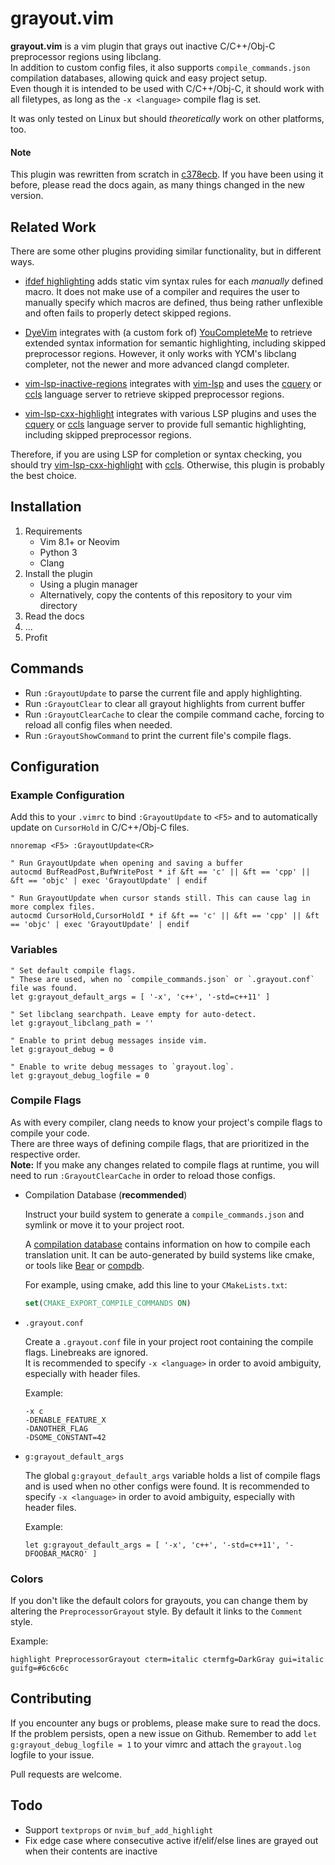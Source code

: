 # grayout.vim

**grayout.vim** is a vim plugin that grays out inactive C/C++/Obj-C preprocessor regions using libclang.<br/>
In addition to custom config files, it also supports `compile_commands.json` compilation databases, allowing quick and easy project setup.<br/>
Even though it is intended to be used with C/C++/Obj-C, it should work with all filetypes, as long as the `-x <language>` compile flag is set.

It was only tested on Linux but should *theoretically* work on other platforms, too.


#### Note
This plugin was rewritten from scratch in [c378ecb](https://github.com/mphe/grayout.vim/commit/c378ecb348a0937af5a9eb79ec70bce708d126c6).
If you have been using it before, please read the docs again, as many things changed in the new version.


## Related Work
There are some other plugins providing similar functionality, but in different ways.

* [ifdef highlighting][ifdefhighlighting] adds static vim syntax rules for each *manually* defined macro. It does not make use of a compiler and requires the user to manually specify which macros are defined, thus being rather unflexible and often fails to properly detect skipped regions.

* [DyeVim][DyeVim] integrates with (a custom fork of) [YouCompleteMe][ycm] to retrieve extended syntax information for semantic highlighting, including skipped preprocessor regions.
However, it only works with YCM's libclang completer, not the newer and more advanced clangd completer.

* [vim-lsp-inactive-regions][lspregions] integrates with [vim-lsp][vimlsp] and uses the [cquery][cquery] or [ccls][ccls] language server to retrieve skipped preprocessor regions.

* [vim-lsp-cxx-highlight][vimlspcxx] integrates with various LSP plugins and uses the [cquery][cquery] or [ccls][ccls] language server to provide full semantic highlighting, including skipped preprocessor regions.

Therefore, if you are using LSP for completion or syntax checking, you should
try [vim-lsp-cxx-highlight][vimlspcxx] with [ccls][ccls]. Otherwise, this plugin is probably the best choice.


## Installation

1. Requirements
    * Vim 8.1+ or Neovim
    * Python 3
    * Clang
2. Install the plugin
    * Using a plugin manager
    * Alternatively, copy the contents of this repository to your vim directory
3. Read the docs
4. ...
5. Profit


## Commands

* Run `:GrayoutUpdate` to parse the current file and apply highlighting.
* Run `:GrayoutClear` to clear all grayout highlights from current buffer
* Run `:GrayoutClearCache` to clear the compile command cache, forcing to reload all config files when needed.
* Run `:GrayoutShowCommand` to print the current file's compile flags.


## Configuration

### Example Configuration

Add this to your `.vimrc` to bind `:GrayoutUpdate` to `<F5>` and to
automatically update on `CursorHold` in C/C++/Obj-C files.

```vim
nnoremap <F5> :GrayoutUpdate<CR>

" Run GrayoutUpdate when opening and saving a buffer
autocmd BufReadPost,BufWritePost * if &ft == 'c' || &ft == 'cpp' || &ft == 'objc' | exec 'GrayoutUpdate' | endif

" Run GrayoutUpdate when cursor stands still. This can cause lag in more complex files.
autocmd CursorHold,CursorHoldI * if &ft == 'c' || &ft == 'cpp' || &ft == 'objc' | exec 'GrayoutUpdate' | endif
```

### Variables

```vim
" Set default compile flags.
" These are used, when no `compile_commands.json` or `.grayout.conf` file was found.
let g:grayout_default_args = [ '-x', 'c++', '-std=c++11' ]

" Set libclang searchpath. Leave empty for auto-detect.
let g:grayout_libclang_path = ''

" Enable to print debug messages inside vim.
let g:grayout_debug = 0

" Enable to write debug messages to `grayout.log`.
let g:grayout_debug_logfile = 0
```

### Compile Flags

As with every compiler, clang needs to know your project's compile flags to compile your code.<br/>
There are three ways of defining compile flags, that are prioritized in the respective order.<br/>
**Note:** If you make any changes related to compile flags at runtime, you will need to run `:GrayoutClearCache` in order to reload those configs.

* Compilation Database (**recommended**)

    Instruct your build system to generate a `compile_commands.json` and symlink or move it to your project root.

    A [compilation database][clangdatabase] contains information on how to compile each translation unit. It can be auto-generated by build systems like cmake, or tools like [Bear][bear] or [compdb][compdb].

    For example, using cmake, add this line to your `CMakeLists.txt`:

    ```cmake
    set(CMAKE_EXPORT_COMPILE_COMMANDS ON)
    ```

* `.grayout.conf`

    Create a `.grayout.conf` file in your project root containing the compile flags. Linebreaks are ignored.<br/>
    It is recommended to specify `-x <language>` in order to avoid ambiguity, especially with header files.

    Example:

    ```text
    -x c
    -DENABLE_FEATURE_X
    -DANOTHER_FLAG
    -DSOME_CONSTANT=42
    ```

* `g:grayout_default_args`

    The global `g:grayout_default_args` variable holds a list of compile flags and is used when no other configs were found.
    It is recommended to specify `-x <language>` in order to avoid ambiguity, especially with header files.

    Example:

    ```vim
    let g:grayout_default_args = [ '-x', 'c++', '-std=c++11', '-DFOOBAR_MACRO' ]
    ```

### Colors

If you don't like the default colors for grayouts, you can change them by altering the `PreprocessorGrayout` style.
By default it links to the `Comment` style.

Example:

```vim
highlight PreprocessorGrayout cterm=italic ctermfg=DarkGray gui=italic guifg=#6c6c6c
```

## Contributing

If you encounter any bugs or problems, please make sure to read the docs. If the problem persists, open a new issue on Github. Remember to add `let g:grayout_debug_logfile = 1` to your vimrc and attach the `grayout.log` logfile to your issue.

Pull requests are welcome.

## Todo

* Support `textprops` or `nvim_buf_add_highlight`
* Fix edge case where consecutive active if/elif/else lines are grayed out when their contents are inactive


[ifdefhighlighting]: http://www.vim.org/scripts/script.php?script_id=7
[DyeVim]: https://github.com/davits/DyeVim
[ycm]: https://github.com/ycm-core/YouCompleteMe
[lspregions]: https://github.com/krzbe/vim-lsp-inactive-regions
[vimlsp]: https://github.com/prabirshrestha/vim-lsp
[vimlspcxx]: https://github.com/jackguo380/vim-lsp-cxx-highlight
[compdb]: https://github.com/Sarcasm/compdb
[clangdatabase]: http://clang.llvm.org/docs/JSONCompilationDatabase.html
[bear]: https://github.com/rizsotto/Bear
[cquery]: https://github.com/cquery-project/cquery
[ccls]: https://github.com/MaskRay/ccls
